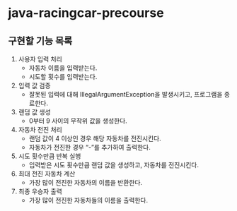 # java-racingcar-precourse


## 구현할 기능 목록

1. 사용자 입력 처리
    - 자동차 이름을 입력받는다.
    - 시도할 횟수를 입력받는다.
2. 입력 값 검증
    - 잘못된 입력에 대해 IllegalArgumentException을 발생시키고, 프로그램을 종료한다.
3. 랜덤 값 생성
    - 0부터 9 사이의 무작위 값을 생성한다.
4. 자동차 전진 처리
    - 랜덤 값이 4 이상인 경우 해당 자동차를 전진시킨다.
    - 자동차가 전진한 경우 “-”를 추가하여 출력한다.
5. 시도 횟수만큼 반복 실행
    - 입력받은 시도 횟수만큼 랜덤 값을 생성하고, 자동차를 전진시킨다.
6. 최대 전진 자동차 계산
    - 가장 많이 전진한 자동차의 이름을 반환한다.
7. 최종 우승자 출력
    - 가장 많이 전진한 자동차들의 이름을 출력한다.